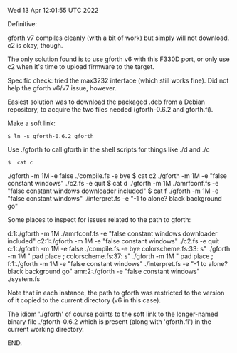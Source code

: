 Wed 13 Apr 12:01:55 UTC 2022

Definitive:

  gforth v7 compiles cleanly (with a bit of work)
  but simply will not download.  c2 is okay, though.

  The only solution found is to use gforth v6 with
  this F330D port, or only use c2 when it's time
  to upload firmware to the target.

  Specific check: tried the max3232 interface (which
  still works fine).  Did not help the gforth v6/v7
  issue, however.

  Easiest solution was to download the packaged .deb
  from a Debian repository, to acquire the two files
  needed (gforth-0.6.2 and gforth.fi).

  Make a soft link:

    $ ln -s gforth-0.6.2 gforth

  Use ./gforth to call gforth in the shell scripts
  for things like ./d and ./c

    $  cat c
   ./gforth -m 1M -e false ./compile.fs -e bye
    $  cat c2
   ./gforth -m 1M -e "false constant windows" ./c2.fs -e quit
    $  cat d
   ./gforth -m 1M ./amrfconf.fs -e "false constant windows downloader included"
    $  cat f
   ./gforth -m 1M -e "false constant windows" ./interpret.fs -e "-1 to alone? black background go"


Some places to inspect for issues related to the path to gforth:

   d:1:./gforth -m 1M ./amrfconf.fs -e "false constant windows downloader included"
   c2:1:./gforth -m 1M -e "false constant windows" ./c2.fs -e quit
   c:1:./gforth -m 1M -e false ./compile.fs -e bye
   colorscheme.fs:33:		s" ./gforth -m 1M " pad place ;
   colorscheme.fs:37:		s" ./gforth -m 1M " pad place ;
   f:1:./gforth -m 1M -e "false constant windows" ./interpret.fs -e "-1 to alone? black background go"
   amr:2:./gforth -e "false constant windows" ./system.fs

Note that in each instance, the path to gforth was restricted to the
version of it copied to the current directory (v6 in this case).

The idiom './gforth' of course points to the soft link to the
longer-named binary file ./gforth-0.6.2 which is present (along
with 'gforth.fi') in the current working directory.

END.
